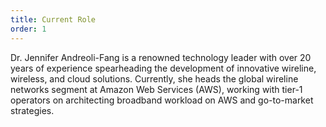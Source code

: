 ```yaml
---
title: Current Role
order: 1
---
```


Dr. Jennifer Andreoli-Fang is a renowned technology leader with over 20 years of experience spearheading the development of innovative wireline, wireless, and cloud solutions. Currently, she heads the global wireline networks segment at Amazon Web Services (AWS), working with tier-1 operators on architecting broadband workload on AWS and go-to-market strategies. 